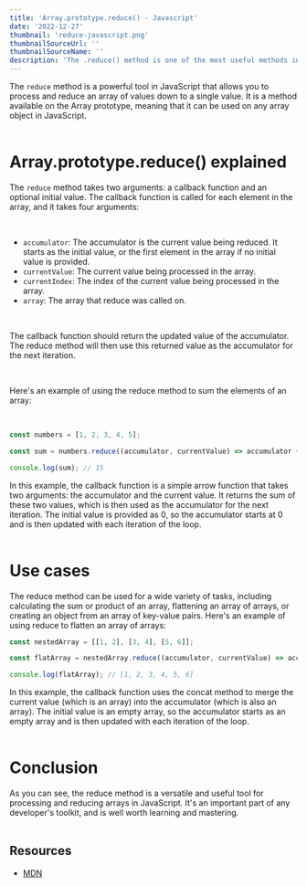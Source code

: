 ```yaml
---
title: 'Array.prototype.reduce() - Javascript'
date: '2022-12-27'
thumbnail: 'reduce-javascript.png'
thumbnailSourceUrl: ''
thumbnailSourceName: ''
description: 'The .reduce() method is one of the most useful methods in Javascript.'
---
```

The `reduce` method is a powerful tool in JavaScript that allows you to process and reduce an array of values down to a single value. It is a method available on the Array prototype, meaning that it can be used on any array object in JavaScript.
<br />
<br />

# Array.prototype.reduce() explained
The `reduce` method takes two arguments: a callback function and an optional initial value. The callback function is called for each element in the array, and it takes four arguments:

<br />

- `accumulator`: The accumulator is the current value being reduced. It starts as the initial value, or the first element in the array if no initial value is provided.
- `currentValue`: The current value being processed in the array.
- `currentIndex`: The index of the current value being processed in the array.
- `array`: The array that reduce was called on.

<br />

The callback function should return the updated value of the accumulator. The reduce method will then use this returned value as the accumulator for the next iteration.

<br />

Here's an example of using the reduce method to sum the elements of an array:

<br />

``` js
const numbers = [1, 2, 3, 4, 5];

const sum = numbers.reduce((accumulator, currentValue) => accumulator + currentValue, 0);

console.log(sum); // 15
```
In this example, the callback function is a simple arrow function that takes two arguments: the accumulator and the current value. It returns the sum of these two values, which is then used as the accumulator for the next iteration. The initial value is provided as 0, so the accumulator starts at 0 and is then updated with each iteration of the loop.
<br />
<br />

# Use cases
The reduce method can be used for a wide variety of tasks, including calculating the sum or product of an array, flattening an array of arrays, or creating an object from an array of key-value pairs. Here's an example of using reduce to flatten an array of arrays:

``` js
const nestedArray = [[1, 2], [3, 4], [5, 6]];

const flatArray = nestedArray.reduce((accumulator, currentValue) => accumulator.concat(currentValue), []);

console.log(flatArray); // [1, 2, 3, 4, 5, 6]
```

In this example, the callback function uses the concat method to merge the current value (which is an array) into the accumulator (which is also an array). The initial value is an empty array, so the accumulator starts as an empty array and is then updated with each iteration of the loop.
<br />
<br />

# Conclusion
As you can see, the reduce method is a versatile and useful tool for processing and reducing arrays in JavaScript. It's an important part of any developer's toolkit, and is well worth learning and mastering.
<br />
<br />

## Resources
- [MDN](https://developer.mozilla.org/en-US/docs/Web/JavaScript/Reference/Global_Objects/Array/reduce)